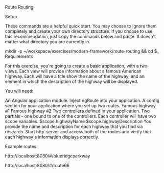 Route Routing

Setup

These commands are a helpful quick start. You may choose to ignore them completely and create your own directory structure. If you choose to use this recommendation, just copy the commands below and paste. It doesn't matter what directory you are currently in.

mkdir -p ~/workspace/exercises/modern-framework/route-routing && cd $_
Requirements

For this exercise, you're going to create a basic application, with a two views. Each view will provide information about a famous American highway. Each will have a title show the name of the highway, and an element in which the description of the highway will be displayed.

You will need:

An Angular application module. Inject ngRoute into your applcation.
A config section for your application where you set up two routes.
Famous highway #1
Famous highway #2
Two controllers defined in your application.
Two partials - one bound to one of the controllers.
Each controller will have two scope variables.
$scope.highwayName
$scope.highwayDescription
You provide the name and description for each highway that you find via research.
Start http-server and access both of the routes and verify that each highway's information displays correctly.

Example routes:

http://localhost:8080/#/blueridgeparkway

http://localhost:8080/#/route66